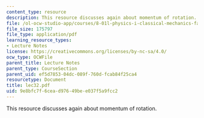 ```yaml
---
content_type: resource
description: This resource discusses again about momentum of rotation.
file: /ol-ocw-studio-app/courses/8-01l-physics-i-classical-mechanics-fall-2005/9e8bfc7f6cead97649bee037f5a9fcc2_lec32.pdf
file_size: 175797
file_type: application/pdf
learning_resource_types:
- Lecture Notes
license: https://creativecommons.org/licenses/by-nc-sa/4.0/
ocw_type: OCWFile
parent_title: Lecture Notes
parent_type: CourseSection
parent_uid: ef5d7853-04dc-089f-760d-fcab84f25ca4
resourcetype: Document
title: lec32.pdf
uid: 9e8bfc7f-6cea-d976-49be-e037f5a9fcc2
---
```

This resource discusses again about momentum of rotation.